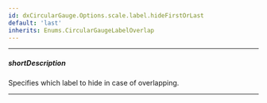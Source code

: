 ```yaml
---
id: dxCircularGauge.Options.scale.label.hideFirstOrLast
default: 'last'
inherits: Enums.CircularGaugeLabelOverlap
---
```

---
##### shortDescription
Specifies which label to hide in case of overlapping.

---
<!-- Description goes here -->
